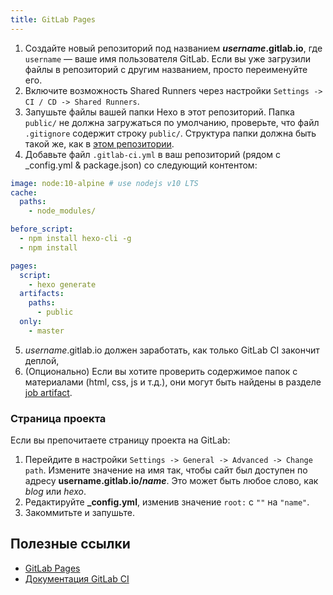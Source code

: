 ```yaml
---
title: GitLab Pages
---
```


1. Создайте новый репозиторий под названием <b>*username*.gitlab.io</b>, где `username` — ваше имя пользователя GitLab. Если вы уже загрузили файлы в репозиторий с другим названием, просто переименуйте его.
2. Включите возможность Shared Runners через настройки `Settings -> CI / CD -> Shared Runners`.
3. Запушьте файлы вашей папки Hexo в этот репозиторий. Папка `public/` не должна загружаться по умолчанию, проверьте, что файл `.gitignore` содержит строку `public/`. Структура папки должна быть такой же, как в [этом репозитории](https://gitlab.com/pages/hexo).
4. Добавьте файл `.gitlab-ci.yml` в ваш репозиторий (рядом с _config.yml & package.json) со следующий контентом:
``` yml
image: node:10-alpine # use nodejs v10 LTS
cache:
  paths:
    - node_modules/

before_script:
  - npm install hexo-cli -g
  - npm install

pages:
  script:
    - hexo generate
  artifacts:
    paths:
      - public
  only:
    - master
```
5. *username*.gitlab.io должен заработать, как только GitLab CI закончит деплой,
6. (Опционально) Если вы хотите проверить содержимое папок с материалами (html, css, js и т.д.), они могут быть найдены в разделе [job artifact](https://docs.gitlab.com/ee/user/project/pipelines/job_artifacts.html).

### Страница проекта

Если вы препочитаете страницу проекта на GitLab:

1. Перейдите в настройки `Settings -> General -> Advanced -> Change path`. Измените значение на имя так, чтобы сайт был доступен по адресу <b>username.gitlab.io/*name*</b>. Это может быть любое слово, как *blog* или *hexo*.
2. Редактируйте **_config.yml**, изменив значение `root:` с `""` на `"name"`.
3. Закоммитьте и запушьте.


## Полезные ссылки

- [GitLab Pages](https://docs.gitlab.com/ee/user/project/pages/index.html)
- [Документация GitLab CI](https://docs.gitlab.com/ee/ci/README.html)
